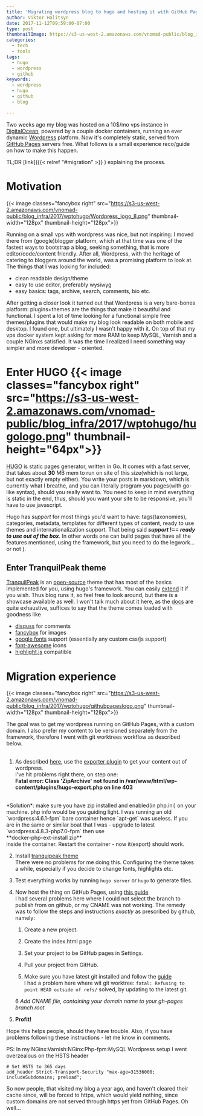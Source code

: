 ```yaml
---
title: 'Migrating wordpress blog to hugo and hosting it with GitHub Pages'
author: Viktor Halitsyn
date: 2017-11-12T09:59:00-07:00
type: post
thumbnailImage: https://s3-us-west-2.amazonaws.com/vnomad-public/blog_infra/2017/wptohugo/wptohugothumb.png
categories:
  - tech
  - tools
tags:
  - hugo
  - wordpress
  - github
keywords:
  - wordpress
  - hugo
  - github
  - blog

---
```


Two weeks ago my blog was hosted on a 10$/mo vps instance in [DigitalOcean][1], powered by a couple docker containers, running an ever dynamic [Wordpress][2] platform. Now it's completely static, served from [GitHub Pages][3] servers free. What follows is a small experience reco/guide on how to make this happen.

<!--more-->

TL;DR [link]({{< relref "#migration" >}} ) explaining the process.

# Motivation

{{< image classes="fancybox right" src="https://s3-us-west-2.amazonaws.com/vnomad-public/blog_infra/2017/wptohugo/Wordpress_logo_8.png" thumbnail-width="128px" thumbnail-height="128px">}} 

Running on a small vps with wordpress was nice, but not inspiring: I moved there from (google)blogger platform, which at that time was one of the fastest ways to bootstrap a blog, seeking something, that is more editor/code/content friendly. After all, Wordpress, with the heritage of catering to bloggers around the world, was a promising platform to look at. The things that I was looking for included:

* clean readable design/theme
* easy to use editor, preferably wysiwyg
* easy basics: tags, archive, search, comments, bio etc.

After getting a closer look it turned out that Wordpress is a very bare-bones platform: plugins+themes are the things that make it beautiful and functional. I spent a lot of time looking for a functional simple free themes/plugins that would make my blog look readable on both mobile and desktop. I found one, but ultimately I wasn't happy with it. On top of that my vps docker system kept asking for more RAM to keep MySQL, Varnish and a couple NGinxs satisfied. It was the time I realized I need something way simpler and more developer - oriented.

# Enter HUGO {{< image classes="fancybox right" src="https://s3-us-west-2.amazonaws.com/vnomad-public/blog_infra/2017/wptohugo/hugologo.png" thumbnail-height="64px">}} 

[HUGO][4] is static pages generator, written in Go. It comes with a fast server, that takes about **30** MB mem to run on site of this size(which is not large, but not exactly empty either). You write your posts in markdown, which is currently what I breathe, and you can literally program you pages(with go-like syntax), should you really want to. You need to keep in mind everything is static in the end, thus, should you want your site to be responsive, you'll have to use javascript.

Hugo has _support_ for most things you'd want to have: tags(taxonomies), categories, metadata, templates for different types of content, ready to use themes and internationalization support. That being said **_support_ !== _ready to use out of the box_**. In other words one can build pages that have all the features mentioned, using the framework, but you need to do the legwork... or not ).

## Enter TranquilPeak theme

[TranquilPeak][5] is an [open-source][6] theme that has most of the basics implemented for you, using hugo's framework. You can easily [extend][7] it if you wish. Thus blog runs it, so feel free to look around, but there is a showcase available as well. I won't talk much about it here, as the [docs][8] are quite exhaustive, suffices to say that the theme comes loaded with goodness like

* [disquss][11] for comments
* [fancybox][12] for images
* [google fonts][13] support (essentially any custom css/js support)
* [font-awesome][14] icons
* [highlight.js][15] compatible

<a name="migration"></a>
# Migration experience

{{< image classes="fancybox right" src="https://s3-us-west-2.amazonaws.com/vnomad-public/blog_infra/2017/wptohugo/githubpageslogo.png" thumbnail-width="128px" thumbnail-height="128px">}} 

The goal was to get my wordpress running on GitHub Pages, with a custom domain. I also prefer my content to be versioned separately from the framework, therefore I went with git worktrees workflow as described below.
<br><br>

1. As described [here][9], use the [exporter plugin][10] to get your content out of wordpress. <br>
  I've hit problems right there, on step one:<br>
  **Fatal error: Class 'ZipArchive' not found in /var/www/html/wp-content/plugins/hugo-export.php on line 403**
  <br>
  *Solution*: make sure you have zip installed and enabled(in php.ini) on your machine. php info would be you guiding light. I was running an old `wordpress:4.6.1-fpm` bare container hence `apt-get` was useless. If you are in the same or similar boat that I was - upgrade to latest `wordpress:4.8.3-php7.0-fpm`  then use
  <br>**docker-php-ext-install zip**<br>
  inside the container. Restart the container - now it(export) should work.

2. Install [tranquipeak theme][6]<br>
There were no problems for me doing this. Configuring the theme takes a while, especially if you decide to change fonts, highlights etc.

3. Test everything works by running `hugo server` or `hugo` to generate files.
4. Now host the thing on GitHub Pages, using [this guide][16]<br>
I had several problems here where I could not select the branch to publish from on github, or my CNAME was not working. The remedy was to follow the steps and instructions _*exactly*_ as prescribed by github, namely:

    1. Create a new project.

    2. Create the index.html page

    3. Set your project to be GitHub pages in Settings.

    4. Pull your project from GitHub.

    5. Make sure you have latest git installed and follow the [guide][16]<br>
    I had a problem here where wit git worktree:
    `fatal: Refusing to point HEAD outside of refs/`
    solved, by updating to the latest git.
    
    6 *Add CNAME file, containing your domain name to your gh-pages branch root*

5. **Profit!**

Hope this helps people, should they have trouble. Also, if you have problems following these instructions - let me know in comments.

PS: In my NGinx:Varnish:NGinx:Php-fpm:MySQL Wordpress setup I went overzealous on the HSTS header
```
# Set HSTS to 365 days
add_header Strict-Transport-Security "max-age=31536000; includeSubdomains; preload";
```
So now people, that visited my blog a year ago, and haven't cleared their cache since, will be forced to https, which would yield nothing, since custom domains are not served through https yet from GitHub Pages. Oh well...

[1]: https://www.digitalocean.com
[2]: http://wordpress.com
[3]: https://pages.github.com/
[4]: https://gohugo.io/
[5]: https://themes.gohugo.io/hugo-tranquilpeak-theme/
[6]: https://github.com/kakawait/hugo-tranquilpeak-theme
[7]: https://github.com/kakawait/hugo-tranquilpeak-theme/blob/master/.github/CONTRIBUTING.md
[8]: https://github.com/kakawait/hugo-tranquilpeak-theme/blob/master/docs/user.md
[9]: https://gohugo.io/tools/migrations/
[10]: https://github.com/SchumacherFM/wordpress-to-hugo-exporter
[11]: https://disqus.com/
[12]: http://fancybox.net/
[13]: https://fonts.google.com/
[14]: http://fontawesome.io/
[15]: https://highlightjs.org/
[16]: https://pages.github.com/